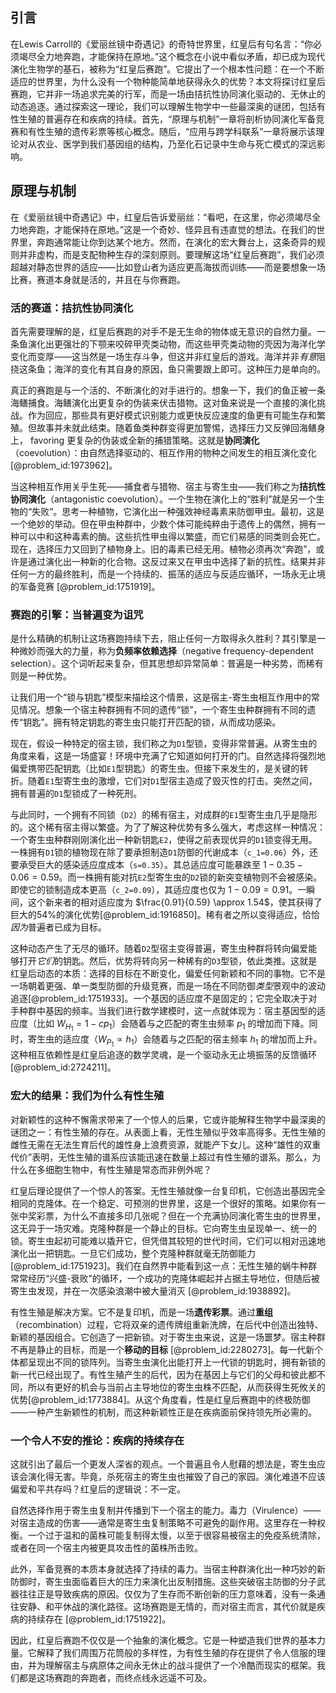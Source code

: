 ## 引言
在Lewis Carroll的《爱丽丝镜中奇遇记》的奇特世界里，红皇后有句名言：“你必须竭尽全力地奔跑，才能保持在原地。”这个概念在小说中看似矛盾，却已成为现代演化生物学的基石，被称为“红皇后赛跑”。它提出了一个根本性问题：在一个不断适应的世界里，为什么没有一个物种能简单地获得永久的优势？本文将探讨红皇后赛跑，它并非一场追求完美的行军，而是一场由拮抗性协同演化驱动的、无休止的动态追逐。通过探索这一理论，我们可以理解生物学中一些最深奥的谜团，包括有性生殖的普遍存在和疾病的持续。首先，“原理与机制”一章将剖析协同演化军备竞赛和有性生殖的遗传彩票等核心概念。随后，“应用与跨学科联系”一章将展示该理论对从农业、医学到我们基因组的结构，乃至化石记录中生命与死亡模式的深远影响。

## 原理与机制

在《爱丽丝镜中奇遇记》中，红皇后告诉爱丽丝：“看吧，在这里，你必须竭尽全力地奔跑，才能保持在原地。”这是一个奇妙、怪异且有违直觉的想法。在我们的世界里，奔跑通常能让你到达某个地方。然而，在演化的宏大舞台上，这条奇异的规则并非虚构，而是支配物种生存的深刻原则。要理解这场“红皇后赛跑”，我们必须超越对静态世界的适应——比如登山者为适应更高海拔而训练——而是要想象一场比赛，赛道本身就是活的，并且在与你赛跑。

### 活的赛道：拮抗性协同演化

首先需要理解的是，红皇后赛跑的对手不是无生命的物体或无意识的自然力量。一条鱼演化出更强壮的下颚来咬碎甲壳类动物，而这些甲壳类动物的壳因为海洋化学变化而变厚——这当然是一场生存斗争，但这并非红皇后的游戏。海洋并非*有意*阻挠这条鱼；海洋的变化有其自身的原因，鱼只需要跟上即可。这种压力是单向的。

真正的赛跑是与一个活的、不断演化的对手进行的。想象一下，我们的鱼正被一条海鳝捕食。海鳝演化出更复杂的伪装来伏击猎物。这对鱼来说是一个直接的演化挑战。作为回应，那些具有更好模式识别能力或更快反应速度的鱼更有可能生存和繁殖。但故事并未就此结束。随着鱼类种群变得更加警惕，选择压力又反弹回海鳝身上， favoring 更复杂的伪装或全新的捕猎策略。这就是**协同演化**（coevolution）：由自然选择驱动的、相互作用的物种之间发生的相互演化变化[@problem_id:1973962]。

当这种相互作用关乎生死——捕食者与猎物、宿主与寄生虫——我们称之为**拮抗性协同演化**（antagonistic coevolution）。一个生物在演化上的“胜利”就是另一个生物的“失败”。思考一种植物，它演化出一种强效神经毒素来防御甲虫。最初，这是一个绝妙的举动。但在甲虫种群中，少数个体可能纯粹由于遗传上的偶然，拥有一种可以中和这种毒素的酶。这些抗性甲虫得以繁盛，而它们易感的同类则会死亡。现在，选择压力又回到了植物身上。旧的毒素已经无用。植物必须再次“奔跑”，或许是通过演化出一种新的化合物。这反过来又在甲虫中选择了新的抗性。结果并非任何一方的最终胜利，而是一个持续的、振荡的适应与反适应循环，一场永无止境的军备竞赛 [@problem_id:1751919]。

### 赛跑的引擎：当普遍变为诅咒

是什么精确的机制让这场赛跑持续下去，阻止任何一方取得永久胜利？其引擎是一种微妙而强大的力量，称为**负频率依赖选择**（negative frequency-dependent selection）。这个词听起来复杂，但其思想却异常简单：普遍是一种劣势，而稀有则是一种优势。

让我们用一个“锁与钥匙”模型来描绘这个情景，这是宿主-寄生虫相互作用中的常见情况。想象一个宿主种群拥有不同的遗传“锁”，一个寄生虫种群拥有不同的遗传“钥匙”。拥有特定钥匙的寄生虫只能打开匹配的锁，从而成功感染。

现在，假设一种特定的宿主锁，我们称之为`D1`型锁，变得非常普遍。从寄生虫的角度来看，这是一场盛宴！环境中充满了它知道如何打开的门。自然选择将强烈地偏爱携带匹配钥匙（比如`E1`型钥匙）的寄生虫。但接下来发生的，是关键的转折。随着`E1`型寄生虫的激增，它们对`D1`型宿主造成了毁灭性的打击。突然之间，拥有普遍的`D1`型锁成了一种死刑。

与此同时，一个拥有不同锁（`D2`）的稀有宿主，对成群的`E1`型寄生虫几乎是隐形的。这个稀有宿主得以繁盛。为了了解这种优势有多么强大，考虑这样一种情况：一个寄生虫种群刚刚演化出一种新钥匙`E2`，使得之前表现优异的`D1`锁变得无用。一株拥有`D1`锁的植物现在除了要承担制造`D1`防御的代谢成本（`c_1=0.06`）外，还要承受巨大的感染适应度成本（`s=0.35`）。其总适应度可能暴跌至 $1 - 0.35 - 0.06 = 0.59$。而一株拥有能对抗`E2`型寄生虫的`D2`锁的新突变植物则不会被感染。即使它的锁制造成本更高（`c_2=0.09`），其适应度也仅为 $1 - 0.09 = 0.91$。一瞬间，这个新来者的相对适应度为 $\frac{0.91}{0.59} \approx 1.54$，使其获得了巨大的54%的演化优势[@problem_id:1916850]。稀有者之所以变得适应，恰恰*因为*普遍者已成为目标。

这种动态产生了无尽的循环。随着`D2`型宿主变得普遍，寄生虫种群将转向偏爱能够打开*它们*的钥匙。然后，优势将转向另一种稀有的`D3`型锁，依此类推。这就是红皇后动态的本质：选择的目标在不断变化，偏爱任何新颖和不同的事物。它不是一场朝着更强、单一类型防御的升级竞赛，而是一场在不同防御*类型*景观中的波动追逐[@problem_id:1751933]。一个基因的适应度不是固定的；它完全取决于对手种群中基因的频率。当我们进行数学建模时，这一点就体现为：宿主基因型的适应度（比如 $W_{H_1} = 1 - c p_1$）会随着与之匹配的寄生虫频率 $p_1$ 的增加而下降。同时，寄生虫的适应度（$W_{P_1} \propto h_1$）会随着与之匹配的宿主频率 $h_1$ 的增加而上升。这种相互依赖性是红皇后追逐的数学灵魂，是一个驱动永无止境振荡的反馈循环 [@problem_id:2724211]。

### 宏大的结果：我们为什么有性生殖

对新颖性的这种不懈需求带来了一个惊人的后果，它或许能解释生物学中最深奥的谜团之一：有性生殖的存在。从表面上看，无性生殖似乎效率高得多。无性生殖的雌性无需在无法生育后代的雄性身上浪费资源，就能产下女儿。这种“雄性的双重代价”表明，无性生殖的谱系应该能迅速在数量上超过有性生殖的谱系。那么，为什么在多细胞生物中，有性生殖是常态而非例外呢？

红皇后理论提供了一个惊人的答案。无性生殖就像一台复印机，它创造出基因完全相同的克隆体。在一个稳定、可预测的世界里，这是一个很好的策略。如果你有一张中奖彩票，为什么不直接多印几张呢？但在一个充满协同演化寄生虫的世界里，这无异于一场灾难。克隆种群是一个静止的目标。它向寄生虫呈现单一、统一的锁。寄生虫起初可能难以撬开它，但凭借其较短的世代时间，它们可以相对迅速地演化出一把钥匙。一旦它们成功，整个克隆种群就毫无防御能力 [@problem_id:1751923]。我们在自然界中能看到这一点：无性生殖的蜗牛种群常常经历“兴盛-衰败”的循环，一个成功的克隆体崛起并占据主导地位，但随后被寄生虫发现，并在一次感染浪潮中被大量消灭 [@problem_id:1938892]。

有性生殖是解决方案。它不是复印机，而是一场**遗传彩票**。通过**重组**（recombination）过程，它将双亲的遗传牌组重新洗牌，在后代中创造出独特、新颖的基因组合。它创造了一把新锁。对于寄生虫来说，这是一场噩梦。宿主种群不再是静止的目标，而是一个**移动的目标** [@problem_id:2280273]。每一代新个体都呈现出不同的锁阵列。当寄生虫演化出能打开上一代锁的钥匙时，拥有新锁的新一代已经出现了。有性生殖产生的后代，因为在基因上与它们的父母和彼此都不同，所以有更好的机会与当前占主导地位的寄生虫株不匹配，从而获得生死攸关的优势[@problem_id:1773884]。从这个角度看，性是红皇后赛跑中的终极防御——一种产生新颖性的机制，而这种新颖性正是在疾病面前保持领先所必需的。

### 一个令人不安的推论：疾病的持续存在

这就引出了最后一个更发人深省的观点。一个普遍且令人慰藉的想法是，寄生虫应该会演化得无害。毕竟，杀死宿主的寄生虫也摧毁了自己的家园。演化难道不应该偏爱和平共存吗？红皇后的逻辑说：不一定。

自然选择作用于寄生虫复制并传播到下一个宿主的能力。毒力（Virulence）——对宿主造成的伤害——通常是寄生虫复制策略不可避免的副作用。这里存在一种权衡。一个过于温和的菌株可能复制得太慢，以至于很容易被宿主的免疫系统清除，或者在同一个宿主内被更具攻击性的菌株所击败。

此外，军备竞赛的本质本身就选择了持续的毒力。当宿主种群演化出一种巧妙的新防御时，寄生虫面临着巨大的压力来演化出反制措施。这些突破宿主防御的分子武器往往正是导致疾病的原因。仅仅为了生存而不断创新的压力意味着，没有一条通往安静、和平休战的演化路径。这场赛跑是无情的，而对宿主而言，其代价就是疾病的持续存在 [@problem_id:1751922]。

因此，红皇后赛跑不仅仅是一个抽象的演化概念。它是一种塑造我们世界的基本力量。它解释了我们周围万花筒般的多样性，为有性生殖的存在提供了令人信服的理由，并为理解宿主与病原体之间永无休止的战斗提供了一个冷酷而现实的框架。我们都是这场赛跑的奔跑者，而终点线永远遥不可及。

